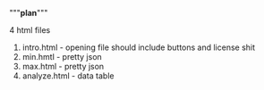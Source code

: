 """__plan__"""

4 html files

1. intro.html - opening file should include buttons and license shit
2. min.hmtl - pretty json
3. max.html - pretty json
4. analyze.html - data table